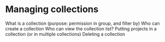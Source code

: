 # Managing collections

What is a collection (purpose: permission in group, and filter by)
Who can create a collection
Who can view the collection list?
Putting projects in a collection (or in multiple collections)
Deleting a collection
